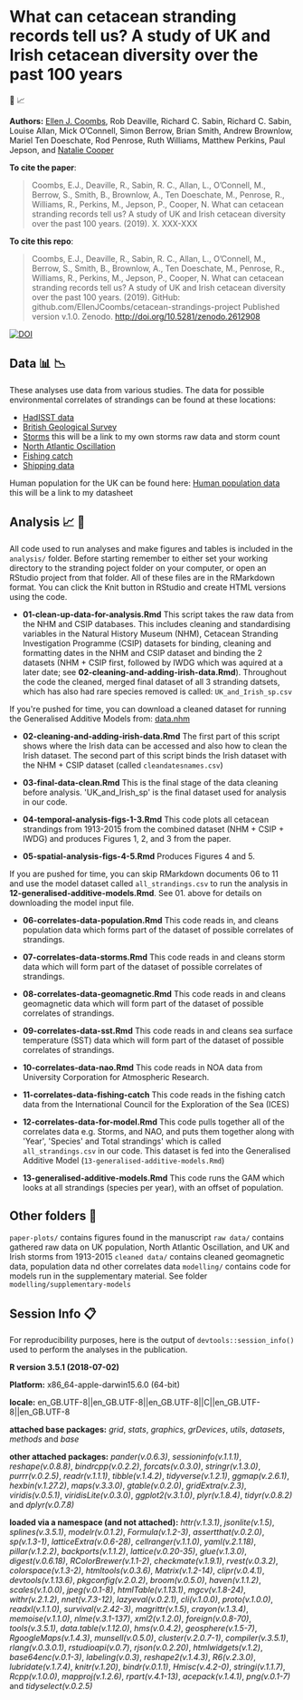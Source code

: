 # What can cetacean stranding records tell us? A study of UK and Irish cetacean diversity over the past 100 years

:whale2: :chart_with_upwards_trend:



__Authors:__
[Ellen J. Coombs](mailto:ellen.coombs.14@ucl.ac.uk), Rob Deaville, Richard C. Sabin, Richard C. Sabin, Louise Allan, Mick O’Connell, Simon Berrow, Brian Smith, Andrew Brownlow, Mariel Ten Doeschate, Rod Penrose, Ruth Williams, Matthew Perkins, Paul Jepson, and [Natalie Cooper](https://github.com/nhcooper123)


__To cite the paper__: 
> Coombs, E.J., Deaville, R., Sabin, R. C., Allan, L., O’Connell, M., Berrow, S., Smith, B., Brownlow, A., Ten Doeschate, M., Penrose, R., Williams, R., Perkins, M., Jepson, P., Cooper, N. What can cetacean stranding records tell us? A study of UK and Irish cetacean diversity over the past 100 years. (2019). X. XXX-XXX 


__To cite this repo__: 
> Coombs, E.J., Deaville, R., Sabin, R. C., Allan, L., O’Connell, M., Berrow, S., Smith, B., Brownlow, A., Ten Doeschate, M., Penrose, R., Williams, R., Perkins, M., Jepson, P., Cooper, N. What can cetacean stranding records tell us? A study of UK and Irish cetacean diversity over the past 100 years. (2019). GitHub: github.com/EllenJCoombs/cetacean-strandings-project Published version v.1.0. Zenodo. http://doi.org/10.5281/zenodo.2612908

[![DOI](https://zenodo.org/badge/DOI/10.5281/zenodo.2612908.svg)](https://doi.org/10.5281/zenodo.2612908)


## Data :bar_chart: :chart_with_downwards_trend: 

These analyses use data from various studies. The data for possible environmental correlates of strandings can be found at these locations: 

- [HadISST data](https://www.metoffice.gov.uk/hadobs/hadisst/data/download.html)
- [British Geological Survey](http://www.geomag.bgs.ac.uk/data_service/data/magnetic_indices/k_indices.html)
- [Storms](../blob/master/LICENSE) this will be a link to my own storms raw data and storm count
- [North Atlantic Oscillation](https://climatedataguide.ucar.edu/sites/default/files/nao_station_annual.txt)
- [Fishing catch](https://www.ices.dk/marine-data/dataset-collections/Pages/Fish-catch-and-stock-assessment.aspx) 
- [Shipping data](https://www.gov.uk/government/collections/maritime-and-shipping-statistics)

Human population for the UK can be found here: 
[Human population data](../blob/master/LICENSE) this will be a link to my datasheet 


## Analysis :chart_with_upwards_trend: :whale2:
All code used to run analyses and make figures and tables is included in the `analysis/` folder. Before starting remember to either set your working directory to the stranding poject folder on your computer, or open an RStudio project from that folder. All of these files are in the RMarkdown format. You can click the Knit button in RStudio and create HTML versions using the code. 

* **01-clean-up-data-for-analysis.Rmd** This script takes the raw data from the NHM and CSIP databases. This includes cleaning and standardising variables in the Natural History Museum (NHM), Cetacean Stranding Investigation Programme (CSIP) datasets for binding, cleaning and formatting dates in the NHM and CSIP dataset and binding the 2 datasets (NHM + CSIP first, followed by IWDG which was aquired at a later date; see **02-cleaning-and-adding-irish-data.Rmd**). Throughout the code  the cleaned, merged final dataset of all 3 stranding datsets, which has also had rare species removed is called: `UK_and_Irish_sp.csv`

If you're pushed for time, you can download a cleaned dataset for running the Generalised Additive Models from: [data.nhm](https://data.nhm.ac.uk/dataset/what-can-cetacean-stranding-records-tell-us)

* **02-cleaning-and-adding-irish-data.Rmd** The first part of this script shows where the Irish data can be accessed and also how to clean the Irish dataset. The second part of this script binds the Irish dataset with the NHM + CSIP dataset (called `cleandatesnames.csv`)

* **03-final-data-clean.Rmd** This is the final stage of the data cleaning before analysis.
'UK_and_Irish_sp' is the final dataset used for analysis in our code. 

* **04-temporal-analysis-figs-1-3.Rmd** This code plots all cetacean strandings from 1913-2015 from the combined dataset (NHM + CSIP + IWDG) and produces Figures 1, 2, and 3 from the paper. 

* **05-spatial-analysis-figs-4-5.Rmd** Produces Figures 4 and 5. 

If you are pushed for time, you can skip RMarkdown documents 06 to 11 and use the model dataset called `all_strandings.csv` to run the analysis in **12-generalised-additive-models.Rmd**. See 01. above for details on downloading the model input file. 

* **06-correlates-data-population.Rmd** This code reads in, and cleans population data which forms part of the dataset of possible correlates of strandings.

* **07-correlates-data-storms.Rmd** This code reads in and cleans storm data which will form part of the dataset of possible correlates of strandings. 

* **08-correlates-data-geomagnetic.Rmd** This code reads in and cleans geomagnetic data which will form part of the dataset of possible correlates of strandings. 

* **09-correlates-data-sst.Rmd** This code reads in and cleans sea surface temperature (SST) data which will form part of the dataset of possible correlates of strandings. 

* **10-correlates-data-nao.Rmd** This code reads in NOA data from University Corporation for Atmospheric Research.

* **11-correlates-data-fishing-catch** This code reads in the fishing catch data from the International Council for the Exploration of the Sea (ICES)

* **12-correlates-data-for-model.Rmd** This code pulls together all of the correlates data e.g. Storms, and NAO, and puts them together along with 'Year', 'Species' and Total strandings' which is called `all_strandings.csv` in our code. This dataset is fed into the Generalised Additive Model (`13-generalised-additive-models.Rmd`)

* **13-generalised-additive-models.Rmd** This code runs the GAM which looks at all strandings (species per year), with an offset of population.

## Other folders :file_folder:
`paper-plots/` contains figures found in the manuscript 
`raw data/` contains gathered raw data on UK population, North Atlantic Oscillation, and UK and Irish storms from 1913-2015
`cleaned data/` contains cleaned geomagnetic data, population data nd other correlates data
`modelling/` contains code for models run in the supplementary material. See folder `modelling/supplementary-models`

## Session Info :clipboard:
For reproducibility purposes, here is the output of `devtools::session_info()` used to perform the analyses in the publication.


**R version 3.5.1 (2018-07-02)**

**Platform:** x86_64-apple-darwin15.6.0 (64-bit) 

**locale:**
en_GB.UTF-8||en_GB.UTF-8||en_GB.UTF-8||C||en_GB.UTF-8||en_GB.UTF-8

**attached base packages:** 
_grid_, _stats_, _graphics_, _grDevices_, _utils_, _datasets_, _methods_ and _base_

**other attached packages:** 
_pander(v.0.6.3)_, _sessioninfo(v.1.1.1)_, _reshape(v.0.8.8)_, _bindrcpp(v.0.2.2)_, _forcats(v.0.3.0)_, _stringr(v.1.3.0)_, _purrr(v.0.2.5)_, _readr(v.1.1.1)_, _tibble(v.1.4.2)_, _tidyverse(v.1.2.1)_, _ggmap(v.2.6.1)_, _hexbin(v.1.27.2)_, _maps(v.3.3.0)_, _gtable(v.0.2.0)_, _gridExtra(v.2.3)_, _viridis(v.0.5.1)_, _viridisLite(v.0.3.0)_, _ggplot2(v.3.1.0)_, _plyr(v.1.8.4)_, _tidyr(v.0.8.2)_ and _dplyr(v.0.7.8)_

**loaded via a namespace (and not attached):** 
_httr(v.1.3.1)_, _jsonlite(v.1.5)_, _splines(v.3.5.1)_, _modelr(v.0.1.2)_, _Formula(v.1.2-3)_, _assertthat(v.0.2.0)_, _sp(v.1.3-1)_, _latticeExtra(v.0.6-28)_, _cellranger(v.1.1.0)_, _yaml(v.2.1.18)_, _pillar(v.1.2.2)_, _backports(v.1.1.2)_, _lattice(v.0.20-35)_, _glue(v.1.3.0)_, _digest(v.0.6.18)_, _RColorBrewer(v.1.1-2)_, _checkmate(v.1.9.1)_, _rvest(v.0.3.2)_, _colorspace(v.1.3-2)_, _htmltools(v.0.3.6)_, _Matrix(v.1.2-14)_, _clipr(v.0.4.1)_, _devtools(v.1.13.6)_, _pkgconfig(v.2.0.2)_, _broom(v.0.5.0)_, _haven(v.1.1.2)_, _scales(v.1.0.0)_, _jpeg(v.0.1-8)_, _htmlTable(v.1.13.1)_, _mgcv(v.1.8-24)_, _withr(v.2.1.2)_, _nnet(v.7.3-12)_, _lazyeval(v.0.2.1)_, _cli(v.1.0.0)_, _proto(v.1.0.0)_, _readxl(v.1.1.0)_, _survival(v.2.42-3)_, _magrittr(v.1.5)_, _crayon(v.1.3.4)_, _memoise(v.1.1.0)_, _nlme(v.3.1-137)_, _xml2(v.1.2.0)_, _foreign(v.0.8-70)_, _tools(v.3.5.1)_, _data.table(v.1.12.0)_, _hms(v.0.4.2)_, _geosphere(v.1.5-7)_, _RgoogleMaps(v.1.4.3)_, _munsell(v.0.5.0)_, _cluster(v.2.0.7-1)_, _compiler(v.3.5.1)_, _rlang(v.0.3.0.1)_, _rstudioapi(v.0.7)_, _rjson(v.0.2.20)_, _htmlwidgets(v.1.2)_, _base64enc(v.0.1-3)_, _labeling(v.0.3)_, _reshape2(v.1.4.3)_, _R6(v.2.3.0)_, _lubridate(v.1.7.4)_, _knitr(v.1.20)_, _bindr(v.0.1.1)_, _Hmisc(v.4.2-0)_, _stringi(v.1.1.7)_, _Rcpp(v.1.0.0)_, _mapproj(v.1.2.6)_, _rpart(v.4.1-13)_, _acepack(v.1.4.1)_, _png(v.0.1-7)_ and _tidyselect(v.0.2.5)_
